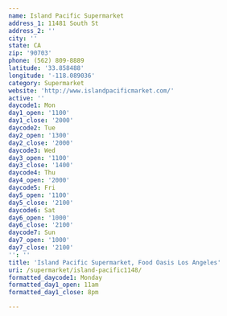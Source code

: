 ```yaml
---
name: Island Pacific Supermarket
address_1: 11481 South St
address_2: ''
city: ''
state: CA
zip: '90703'
phone: (562) 809-8889
latitude: '33.858488'
longitude: '-118.089036'
category: Supermarket
website: 'http://www.islandpacificmarket.com/'
active: ''
daycode1: Mon
day1_open: '1100'
day1_close: '2000'
daycode2: Tue
day2_open: '1300'
day2_close: '2000'
daycode3: Wed
day3_open: '1100'
day3_close: '1400'
daycode4: Thu
day4_open: '2000'
daycode5: Fri
day5_open: '1100'
day5_close: '2100'
daycode6: Sat
day6_open: '1000'
day6_close: '2100'
daycode7: Sun
day7_open: '1000'
day7_close: '2100'
'': ''
title: 'Island Pacific Supermarket, Food Oasis Los Angeles'
uri: /supermarket/island-pacific1148/
formatted_daycode1: Monday
formatted_day1_open: 11am
formatted_day1_close: 8pm

---
```

